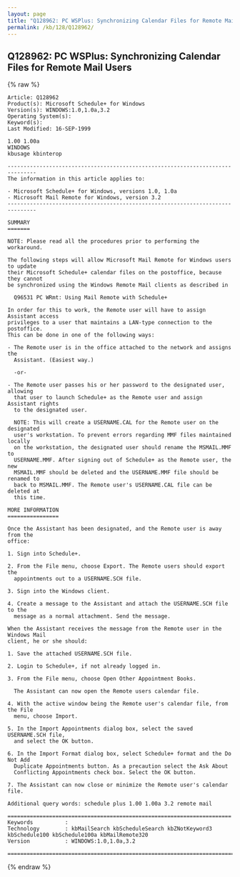 ```yaml
---
layout: page
title: "Q128962: PC WSPlus: Synchronizing Calendar Files for Remote Mail Users"
permalink: /kb/128/Q128962/
---
```


## Q128962: PC WSPlus: Synchronizing Calendar Files for Remote Mail Users

{% raw %}

	Article: Q128962
	Product(s): Microsoft Schedule+ for Windows
	Version(s): WINDOWS:1.0,1.0a,3.2
	Operating System(s): 
	Keyword(s): 
	Last Modified: 16-SEP-1999
	
	1.00 1.00a
	WINDOWS
	kbusage kbinterop
	
	-------------------------------------------------------------------------------
	The information in this article applies to:
	
	- Microsoft Schedule+ for Windows, versions 1.0, 1.0a 
	- Microsoft Mail Remote for Windows, version 3.2 
	-------------------------------------------------------------------------------
	
	SUMMARY
	=======
	
	NOTE: Please read all the procedures prior to performing the workaround.
	
	The following steps will allow Microsoft Mail Remote for Windows users to update
	their Microsoft Schedule+ calendar files on the postoffice, because they cannot
	be synchronized using the Windows Remote Mail clients as described in
	
	  Q96531 PC WRmt: Using Mail Remote with Schedule+
	
	In order for this to work, the Remote user will have to assign Assistant access
	privileges to a user that maintains a LAN-type connection to the postoffice.
	This can be done in one of the following ways:
	
	- The Remote user is in the office attached to the network and assigns the
	  Assistant. (Easiest way.)
	
	  -or-
	
	- The Remote user passes his or her password to the designated user, allowing
	  that user to launch Schedule+ as the Remote user and assign Assistant rights
	  to the designated user.
	
	  NOTE: This will create a USERNAME.CAL for the Remote user on the designated
	  user's workstation. To prevent errors regarding MMF files maintained locally
	  on the workstation, the designated user should rename the MSMAIL.MMF to
	  USERNAME.MMF. After signing out of Schedule+ as the Remote user, the new
	  MSMAIL.MMF should be deleted and the USERNAME.MMF file should be renamed to
	  back to MSMAIL.MMF. The Remote user's USERNAME.CAL file can be deleted at
	  this time.
	
	MORE INFORMATION
	================
	
	Once the Assistant has been designated, and the Remote user is away from the
	office:
	
	1. Sign into Schedule+.
	
	2. From the File menu, choose Export. The Remote users should export the
	  appointments out to a USERNAME.SCH file.
	
	3. Sign into the Windows client.
	
	4. Create a message to the Assistant and attach the USERNAME.SCH file to the
	  message as a normal attachment. Send the message.
	
	When the Assistant receives the message from the Remote user in the Windows Mail
	client, he or she should:
	
	1. Save the attached USERNAME.SCH file.
	
	2. Login to Schedule+, if not already logged in.
	
	3. From the File menu, choose Open Other Appointment Books.
	
	  The Assistant can now open the Remote users calendar file.
	
	4. With the active window being the Remote user's calendar file, from the File
	  menu, choose Import.
	
	5. In the Import Appointments dialog box, select the saved USERNAME.SCH file,
	  and select the OK button.
	
	6. In the Import Format dialog box, select Schedule+ format and the Do Not Add
	  Duplicate Appointments button. As a precaution select the Ask About
	  Conflicting Appointments check box. Select the OK button.
	
	7. The Assistant can now close or minimize the Remote user's calendar file.
	
	Additional query words: schedule plus 1.00 1.00a 3.2 remote mail
	
	======================================================================
	Keywords          :  
	Technology        : kbMailSearch kbScheduleSearch kbZNotKeyword3 kbSchedule100 kbSchedule100a kbMailRemote320
	Version           : WINDOWS:1.0,1.0a,3.2
	
	=============================================================================
	

{% endraw %}
